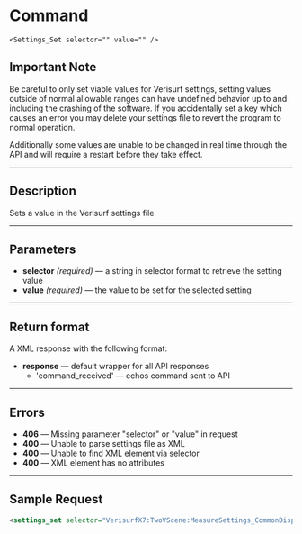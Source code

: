 # Command

    <Settings_Set selector="" value="" />

## Important Note
Be careful to only set viable values for Verisurf settings, setting values outside of normal allowable ranges can have undefined behavior up to and including the crashing of the software.  If you accidentally set a key which causes an error you may delete your settings file to revert the program to normal operation.

Additionally some values are unable to be changed in real time through the API and will require a restart before they take effect.

***

## Description

Sets a value in the Verisurf settings file

***

## Parameters
- **selector** _(required)_ — a string in selector format to retrieve the setting value
- **value** _(required)_ — the value to be set for the selected setting

***

## Return format
A XML response with the following format:

- **response** — default wrapper for all API responses
    - 'command_received' — echos command sent to API

***

## Errors
- **406** — Missing parameter "selector" or "value" in request
- **400** — Unable to parse settings file as XML
- **400** — Unable to find XML element via selector
- **400** — XML element has no attributes

***

## Sample Request
```xml
<settings_set selector="VerisurfX7:TwoVScene:MeasureSettings_CommonDisplay:bRandomClr" value="1" />
```
